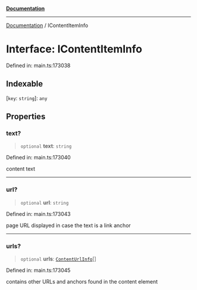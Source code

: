 [**Documentation**](../README.md)

***

[Documentation](../README.md) / IContentItemInfo

# Interface: IContentItemInfo

Defined in: main.ts:173038

## Indexable

\[`key`: `string`\]: `any`

## Properties

### text?

> `optional` **text**: `string`

Defined in: main.ts:173040

content text

***

### url?

> `optional` **url**: `string`

Defined in: main.ts:173043

page URL
displayed in case the text is a link anchor

***

### urls?

> `optional` **urls**: [`ContentUrlInfo`](../classes/ContentUrlInfo.md)[]

Defined in: main.ts:173045

contains other URLs and anchors found in the content element
